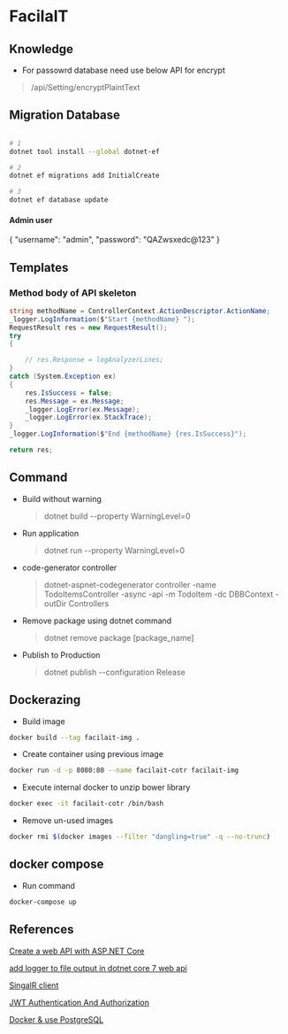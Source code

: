# FacilaIT

## Knowledge


- For passowrd database need use below API for encrypt

> /api/Setting/encryptPlaintText

## Migration Database

```bash

# 1
dotnet tool install --global dotnet-ef

# 2
dotnet ef migrations add InitialCreate

# 3
dotnet ef database update


```

#### Admin user

{
"username": "admin",
"password": "QAZwsxedc@123"
}

## Templates

### Method body of API skeleton

```C#
string methodName = ControllerContext.ActionDescriptor.ActionName;
_logger.LogInformation($"Start {methodName} ");
RequestResult res = new RequestResult();
try
{

    // res.Response = logAnalyzerLines;
}
catch (System.Exception ex)
{
    res.IsSuccess = false;
    res.Message = ex.Message;
    _logger.LogError(ex.Message);
    _logger.LogError(ex.StackTrace);
}
_logger.LogInformation($"End {methodName} {res.IsSuccess}");

return res;
```

## Command

- Build without warning

  > dotnet build --property WarningLevel=0

- Run application

  > dotnet run --property WarningLevel=0

- code-generator controller

  > dotnet-aspnet-codegenerator controller -name TodoItemsController -async -api -m TodoItem -dc DBBContext -outDir Controllers

- Remove package using dotnet command

  > dotnet remove package [package_name]

- Publish to Production

  > dotnet publish --configuration Release

## Dockerazing

- Build image

```bash
docker build --tag facilait-img .
```

- Create container using previous image

```bash
docker run -d -p 8080:80 --name facilait-cotr facilait-img
```

- Execute internal docker to unzip bower library

```bash
docker exec -it facilait-cotr /bin/bash
```

- Remove un-used images

```bash
docker rmi $(docker images --filter "dangling=true" -q --no-trunc)
```

## docker compose

- Run command

```bash
docker-compose up
```

## References

[Create a web API with ASP.NET Core](https://learn.microsoft.com/en-us/aspnet/core/tutorials/first-web-api?view=aspnetcore-7.0&tabs=visual-studio-code)

[add logger to file output in dotnet core 7 web api](https://github.com/nreco/logging)

[SingalR client](https://learn.microsoft.com/en-us/aspnet/core/signalr/javascript-client?view=aspnetcore-7.0&tabs=visual-studio)

[JWT Authentication And Authorization](https://www.c-sharpcorner.com/article/jwt-authentication-and-authorization-in-net-6-0-with-identity-framework/)

[Docker & use PostgreSQL](https://mohamadlawand.medium.com/net-7-how-to-containerise-web-api-with-docker-use-postgresql-e3791293c4f0)
